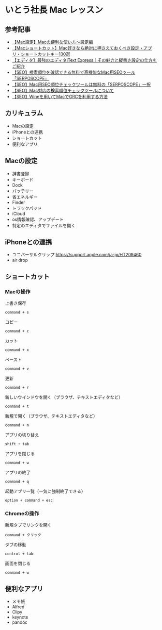 # いとう社長 Mac レッスン

## 参考記事
- [【Mac設定】Macの便利な使い方〜設定編](https://qiita.com/hondy12345/items/ef037e752315ea4b735d)
- [【Macショートカット】Mac好きなら絶対に押さえておくべき設定・アプリ・ショートカットキー130選](https://boxil.jp/mag/a2245/)
- [【エディタ】最強のエディタiText Express｜その魅力と縦書き設定の仕方をご紹介](https://monosophia.com/app-tool/itext_express/#i-5)
- [【SEO】検索順位を確認できる無料で高機能なMac用SEOツール「SERPOSCOPE」](https://number333.org/2018/06/13/serposcope-seo/)
- [【SEO】Mac用SEO順位チェックツールは無料の「SERPOSCOPE」一択](https://tokiori.me/6353/)
- [【SEO】Mac対応の検索順位チェックツールについて](https://bullseo.jp/mac/)
- [【SEO】Wineを用いてMacでGRCを利用する方法](https://seopro.jp/grc/wine)

## カリキュラム
- Macの設定
- iPhoneとの連携
- ショートカット
- 便利なアプリ

## Macの設定
- 辞書登録
- キーボード
- Dock
- バッテリー
- 省エネルギー
- Finder
- トラックパッド
- iCloud
- os情報確認、アップデート
- 特定のエディタでファイルを開く

## iPhoneとの連携
- ユニバーサルクリップ https://support.apple.com/ja-jp/HT209460
- air drop

## ショートカット

### Macの操作

上書き保存

```
command + s
```

コピー

```
command + c
```

カット

```
command + x
```

ペースト

```
command + v
```

更新

```
command + r
```

新しいウインドウを開く（ブラウザ、テキストエディタなど）

```
command + t
```

新規で開く（ブラウザ、テキストエディタなど）

```
command + n
```

アプリの切り替え

```
shift + tab
```

アプリを閉じる

```
command + w
```

アプリの終了

```
command + q
```

起動アプリ一覧（一気に強制終了できる）

```
option + command + esc
```

### Chromeの操作

新規タブでリンクを開く

```
command + クリック
```

タブの移動

```
control + tab
```

画面を閉じる

```
command + w
```

## 便利なアプリ
- メモ帳
- Alfred
- Clipy
- keynote
- pandoc

